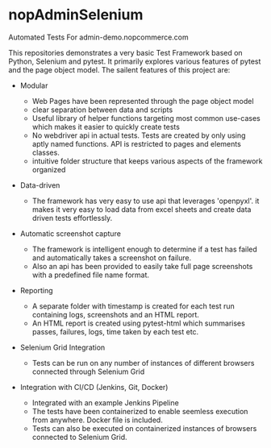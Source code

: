 # nopAdminSelenium
Automated Tests For admin-demo.nopcommerce.com

This repositories demonstrates a very basic Test Framework based on Python, Selenium and pytest.
It primarily explores various features of pytest and the page object model.
The sailent features of this project are:

  - Modular
    - Web Pages have been represented through the page object model
    - clear separation between data and scripts
    - Useful library of helper functions targeting most common use-cases which makes it easier to quickly create tests
    - No webdriver api in actual tests. Tests are created by only using aptly named functions. API is restricted to pages and elements classes.
    - intuitive folder structure that keeps various aspects of the framework organized
    
  - Data-driven
    - The framework has very easy to use api that leverages 'openpyxl'. it makes it very easy to load data from excel sheets and create data driven tests effortlessly.
   
  - Automatic screenshot capture
    - The framework is intelligent enough to determine if a test has failed and automatically takes a screenshot on failure.
    - Also an api has been provided to easily take full page screenshots with a predefined file name format.
    
  - Reporting
    - A separate folder with timestamp is created for each test run containing logs, screenshots and an HTML report.
    - An HTML report is created using pytest-html which summarises passes, failures, logs, time taken by each test etc.

  - Selenium Grid Integration
    - Tests can be run on any number of instances of different browsers connected through Selenium Grid
    
  - Integration with CI/CD (Jenkins, Git, Docker)
    - Integrated with an example Jenkins Pipeline
    - The tests have been containerized to enable seemless execution from anywhere. Docker file is included.
    - Tests can also be executed on containerized instances of browsers connected to Selenium Grid.
